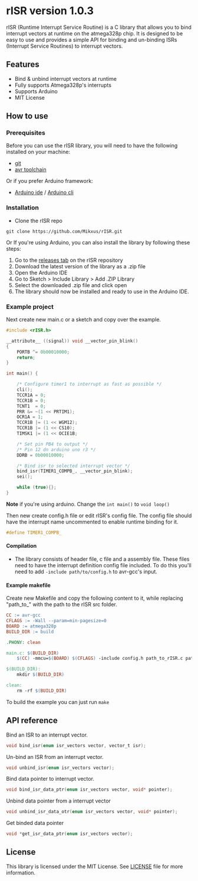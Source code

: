 # rISR version 1.0.3

rISR (Runtime Interrupt Service Routine) is a C library that allows you to bind interrupt vectors at runtime on the atmega328p chip. It is designed to be easy to use and provides a simple API for binding and un-binding ISRs (Interrupt Service Routines) to interrupt vectors.

## Features
- Bind & unbind interrupt vectors at runtime
- Fully supports Atmega328p's interrupts
- Supports Arduino
- MIT License

## How to use
### Prerequisites
Before you can use the rISR library, you will need to have the following installed on your machine:
- [git](https://scm.com)
- [avr toolchain](https://www.microchip.com/en-us/tools-resources/develop/microchip-studio/gcc-compilers)

Or if you prefer Arduino framework:

- [Arduino ide](https://www.arduino.cc/en/software) / [Arduino cli](https://arduino.github.io/arduino-cli/latest/#installation)

### Installation
- Clone the rISR repo
```
git clone https://github.com/Mikxus/rISR.git
```

Or If you're using Arduino, you can also install the library by following these steps:

1. Go to the [releases tab](https://github.com/Mikxus/rISR/releases) on the rISR repository
2. Download the latest version of the library as a .zip file
3. Open the Arduino IDE
4. Go to Sketch > Include Library > Add .ZIP Library
5. Select the downloaded .zip file and click open
6. The library should now be installed and ready to use in the Arduino IDE.

### Example project
Next create new main.c or a sketch and copy over the example.
```C
#include <rISR.h>

__attribute__ ((signal)) void __vector_pin_blink()
{
    PORTB ^= 0b00010000;
    return;
}

int main() {

    /* Configure timer1 to interrupt as fast as possible */
    cli();
    TCCR1A = 0;
    TCCR1B = 0;
    TCNT1  = 0;
    PRR &= ~(1 << PRTIM1);
    OCR1A = 1;
    TCCR1B |= (1 << WGM12);
    TCCR1B |= (1 << CS10);
    TIMSK1 |= (1 << OCIE1B;

    /* Set pin PB4 to output */
    /* Pin 12 dn arduino uno r3 */ 
    DDRB = 0b00010000;                    

    /* Bind isr to selected interrupt vector */
    bind_isr(TIMER1_COMPB_, __vector_pin_blink);
    sei();

    while (true){};
}
```
**Note** if you're using arduino. Change the ```int main()``` to ```void loop()```

Then new create config.h file or edit rISR's config file. The config file should have the interrupt name uncommented to enable runtime binding for it.
```C
#define TIMER1_COMPB_
```

#### Compilation
- The library consists of header file, c file and a assembly file. These files need to have the interrupt definition config file included. To do this you'll need to add ```-include path/to/config.h``` to avr-gcc's input.

#### Example makefile
Create new Makefile and copy the following content to it, while replacing "path_to_" with the path to the rISR src folder.

```Makefile
CC := avr-gcc
CFLAGS := -Wall --param=min-pagesize=0
BOARD := atmega328p
BUILD_DIR := build

.PHONY: clean

main.c: $(BUILD_DIR)
    $(CC) -mmcu=$(BOARD) $(CFLAGS) -include config.h path_to_rISR.c path_to_rISR.S -o $(BUILD_DIR)/main.o

$(BUILD_DIR):
    mkdir $(BUILD_DIR)

clean:
    rm -rf $(BUILD_DIR)
```

To build the example you can just run ```make```

## API reference
Bind an ISR to an interrupt vector.
```C
void bind_isr(enum isr_vectors vector, vector_t isr);
```

Un-bind an ISR from an interrupt vector.
```C
void unbind_isr(enum isr_vectors vector);
```

Bind data pointer to interrupt vector.
```C
void bind_isr_data_ptr(enum isr_vectors vector, void* pointer);
```

Unbind data pointer from a interrupt vector
```C
void unbind_isr_data_otr(enum isr_vectors vector, void* pointer);
```

Get binded data pointer
```C
void *get_isr_data_ptr(enum isr_vectors vector);
```

## License
This library is licensed under the MIT License. See [LICENSE](https://github.com/Mikxus/rISR/blob/main/LICENSE) file for more information.
